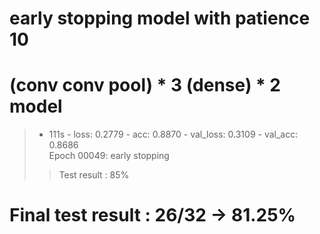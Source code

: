 # early stopping model with patience 10 
# (conv conv pool) * 3 (dense) * 2 model
>  - 111s - loss: 0.2779 - acc: 0.8870 - val_loss: 0.3109 - val_acc: 0.8686   
> Epoch 00049: early stopping   
>> Test result : 85%   


# Final test result : 26/32 -> 81.25%
